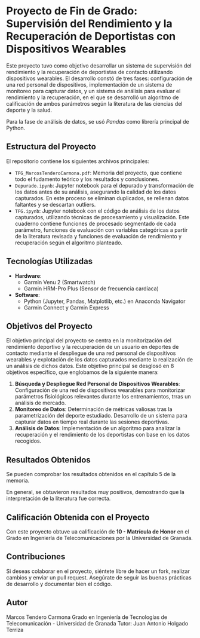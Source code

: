 # Proyecto de Fin de Grado: Supervisión del Rendimiento y la Recuperación de Deportistas con Dispositivos Wearables

Este proyecto tuvo como objetivo desarrollar un sistema de supervisión del rendimiento y la recuperación de deportistas de contacto utilizando dispositivos wearables. El desarrollo constó de tres fases: configuración de una red personal de dispositivos, implementación de un sistema de monitoreo para capturar datos, y un sistema de análisis para evaluar el rendimiento y la recuperación, en el que se desarrolló un algoritmo de calificación de ambos parámetros según la literatura de las ciencias del deporte y la salud.

Para la fase de análisis de datos, se usó *Pandas* como librería principal de Python.

## Estructura del Proyecto

El repositorio contiene los siguientes archivos principales:

- `TFG_MarcosTenderoCarmona.pdf`: Memoria del proyecto, que contiene todo el fudamento teórico y los resultados y conclusiones.
- `Depurado.ipynb`: Jupyter notebook para el depurado y transformación de los datos antes de su análisis, asegurando la calidad de los datos capturados. En este proceso se eliminan duplicados, se rellenan datos faltantes y se descartan outliers.
- `TFG.ipynb`: Jupyter notebook con el código de análisis de los datos capturados, utilizando técnicas de procesamiento y visualización. Este cuaderno contiene funciones de procesado segmentado de cada parámetro, funciones de evaluación con variables categóricas a partir de la literatura revisada y funciones de evaluación de rendimiento y recuperación según el algoritmo planteado.


## Tecnologías Utilizadas

- **Hardware**:
  - Garmin Venu 2 (Smartwatch)
  - Garmin HRM-Pro Plus (Sensor de frecuencia cardíaca)
- **Software**:
  - Python (Jupyter, Pandas, Matplotlib, etc.) en Anaconda Navigator
  - Garmin Connect y Garmin Express
  

## Objetivos del Proyecto

El objetivo principal del proyecto se centra en la monitorización del rendimiento deportivo y la recuperación de un usuario en deportes de contacto mediante el despliegue de una red personal de dispositivos wearables y explotación de los datos capturados mediante la realización de un análisis de dichos datos.
Este objetivo principal se desglosó en 8 objetivos específico, que englobamos de la siguiente manera:
1. **Búsqueda y Despliegue Red Personal de Dispositivos Wearables**: Configuración de una red de dispositivos wearables para monitorizar parámetros fisiológicos relevantes durante los entrenamientos, trras un análisis de mercado. 
2. **Monitoreo de Datos**: Determinación de métricas valiosas tras la parametrización del deporte estudiado. Desarrollo de un sistema para capturar datos en tiempo real durante las sesiones deportivas.
3. **Análisis de Datos**: Implementación de un algoritmo para analizar la recuperación y el rendimiento de los deportistas con base en los datos recogidos.

## Resultados Obtenidos
Se pueden comprobar los resultados obtenidos en el capítulo 5 de la memoria. 

En general, se obtuvieron resultados muy positivos, demostrando que la interpretación de la literatura fue correcta. 

## Calificación Obtenida con el Proyecto
Con este proyecto obtuve ua calificación de **10 - Matrícula de Honor** en el Grado en Ingeniería de Telecomunicaciones por la Universidad de Granada.


## Contribuciones
Si deseas colaborar en el proyecto, siéntete libre de hacer un fork, realizar cambios y enviar un pull request. Asegúrate de seguir las buenas prácticas de desarrollo y documentar bien el código.

## Autor
Marcos Tendero Carmona
Grado en Ingeniería de Tecnologías de Telecomunicación - Universidad de Granada
Tutor: Juan Antonio Holgado Terriza
